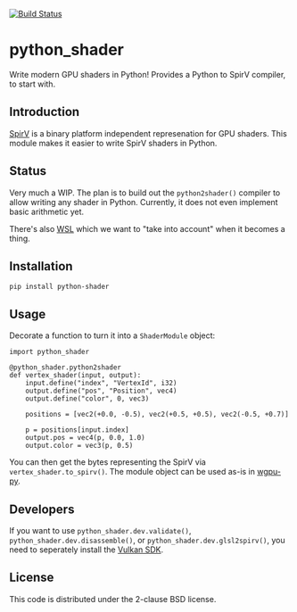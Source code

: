 [![Build Status](https://dev.azure.com/almarklein/python-shader/_apis/build/status/almarklein.python-shader?branchName=master)](https://dev.azure.com/almarklein/python-shader/_build/latest?definitionId=5&branchName=master)


# python_shader

Write modern GPU shaders in Python! Provides a Python to SpirV compiler, to
start with.


## Introduction

[SpirV](https://en.wikipedia.org/wiki/Standard_Portable_Intermediate_Representation)
is a binary platform independent represenation for GPU shaders. This module
makes it easier to write SpirV shaders in Python.


## Status

Very much a WIP. The plan is to build out the `python2shader()` compiler to
allow writing any shader in Python. Currently, it does not even implement basic
arithmetic yet.

There's also [WSL](https://gpuweb.github.io/WSL/) which we want to "take
into account" when it becomes a thing.


## Installation

```
pip install python-shader
```


## Usage

Decorate a function to turn it into a `ShaderModule` object:

```
import python_shader

@python_shader.python2shader
def vertex_shader(input, output):
    input.define("index", "VertexId", i32)
    output.define("pos", "Position", vec4)
    output.define("color", 0, vec3)

    positions = [vec2(+0.0, -0.5), vec2(+0.5, +0.5), vec2(-0.5, +0.7)]

    p = positions[input.index]
    output.pos = vec4(p, 0.0, 1.0)
    output.color = vec3(p, 0.5)
```

You can then get the bytes representing the SpirV via `vertex_shader.to_spirv()`.
The module object can be used as-is in [wgpu-py](https://github.com/almarklein/wgpu-py).


## Developers

If you want to use `python_shader.dev.validate()`,
`python_shader.dev.disassemble()`, or `python_shader.dev.glsl2spirv()`,
you need to seperately install the [Vulkan SDK](https://www.lunarg.com/vulkan-sdk/).


## License

This code is distributed under the 2-clause BSD license.
